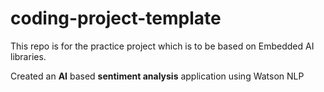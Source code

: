 # coding-project-template

This repo is for the practice project which is to be based on Embedded AI libraries.

Created an **AI** based **sentiment analysis** application using Watson NLP
